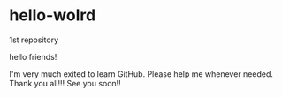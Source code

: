 # hello-wolrd
1st repository

hello friends!

I'm very much exited to learn GitHub. Please help me whenever needed.
Thank you all!!! See you soon!!

